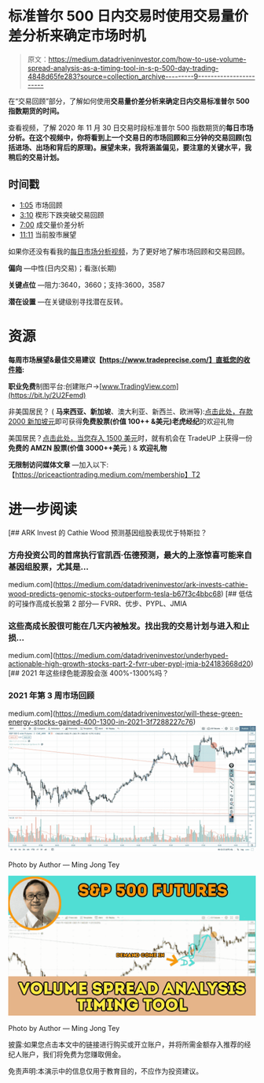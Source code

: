 # 标准普尔 500 日内交易时使用交易量价差分析来确定市场时机

> 原文：<https://medium.datadriveninvestor.com/how-to-use-volume-spread-analysis-as-a-timing-tool-in-s-p-500-day-trading-4848d65fe283?source=collection_archive---------9----------------------->

在“交易回顾”部分，了解如何使用**交易量价差分析来确定日内交易标准普尔 500 指数期货的时间。**

查看视频，了解 2020 年 11 月 30 日交易时段标准普尔 500 指数期货的**每日市场分析。在这个视频中，你将看到上一个交易日的市场回顾和三分钟的交易回顾(包括进场、出场和背后的原理)。展望未来，我将涵盖偏见，要注意的关键水平，我稍后的交易计划。**

## 时间戳

*   [1:05](https://www.youtube.com/watch?v=xMGpIW-PKxA&t=65s) 市场回顾
*   [3:10](https://www.youtube.com/watch?v=xMGpIW-PKxA&t=190s) 楔形下跌突破交易回顾
*   [7:00](https://www.youtube.com/watch?v=xMGpIW-PKxA&t=420s) 成交量价差分析
*   [11:11](https://www.youtube.com/watch?v=xMGpIW-PKxA&t=671s) 当前股市展望

如果你还没有看我的[每日市场分析视频](https://www.youtube.com/watch?v=T-RQIkzG0ck)，为了更好地了解市场回顾和交易回顾。

**偏向** —中性(日内交易)；看涨(长期)

**关键点位** —阻力:3640，3660；支持:3600，3587

**潜在设置** —在关键级别寻找潜在反转。

# 资源

**每周市场展望&最佳交易建议【https://www.tradeprecise.com/】直抵您的收件箱:**

**职业免费**制图平台:创建账户→[www.TradingView.com](https://bit.ly/2U2Femd)

非美国居民？ ( **马来西亚、新加坡**、澳大利亚、新西兰、欧洲等):[点击此处，存款 2000 新加坡元](https://ji.hn/sgtiger)即可获得**免费股票(价值 100++ &美元)老虎经纪**的欢迎礼物

美国居民？[点击此处，当您存入 1500 美元](https://ji.hn/ustradeup)时，就有机会在 TradeUP 上获得一份**免费的 AMZN 股票(价值 3000++美元** ) & **欢迎礼物**

**无限制访问媒体文章** —加入以下:【https://priceactiontrading.medium.com/membership】T2

# 进一步阅读

[](https://medium.com/datadriveninvestor/ark-invests-cathie-wood-predicts-genomic-stocks-outperform-tesla-b67f3c4bbc68) [## ARK Invest 的 Cathie Wood 预测基因组股表现优于特斯拉？

### 方舟投资公司的首席执行官凯西·伍德预测，最大的上涨惊喜可能来自基因组股票，尤其是…

medium.com](https://medium.com/datadriveninvestor/ark-invests-cathie-wood-predicts-genomic-stocks-outperform-tesla-b67f3c4bbc68) [](https://medium.com/datadriveninvestor/underhyped-actionable-high-growth-stocks-part-2-fvrr-uber-pypl-jmia-b24183668d20) [## 低估的可操作高成长股第 2 部分— FVRR、优步、PYPL、JMIA

### 这些高成长股很可能在几天内被触发。找出我的交易计划与进入和止损…

medium.com](https://medium.com/datadriveninvestor/underhyped-actionable-high-growth-stocks-part-2-fvrr-uber-pypl-jmia-b24183668d20) [](https://medium.com/datadriveninvestor/will-these-green-energy-stocks-gained-400-1300-in-2021-3f7288227c76) [## 2021 年这些绿色能源股会涨 400%-1300%吗？

### 2021 年第 3 周市场回顾

medium.com](https://medium.com/datadriveninvestor/will-these-green-energy-stocks-gained-400-1300-in-2021-3f7288227c76) ![](img/eca2d01b8d330b8df13b46def50bc7c0.png)

Photo by Author — Ming Jong Tey

![](img/c10ac31c83435220b48054c60c1d20b7.png)

Photo by Author — Ming Jong Tey

披露:如果您点击本文中的链接进行购买或开立账户，并将所需金额存入推荐的经纪人账户，我们将免费为您赚取佣金。

免责声明:本演示中的信息仅用于教育目的，不应作为投资建议。
